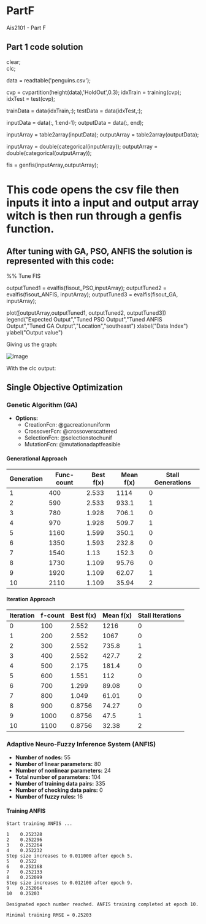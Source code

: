 # PartF
Ais2101 - Part F

## Part 1 code solution

clear;\
clc;


data = readtable('penguins.csv');

cvp = cvpartition(height(data),'HoldOut',0.3);
idxTrain = training(cvp);
idxTest = test(cvp);

trainData = data(idxTrain,:);
testData = data(idxTest,:);

inputData = data(:, 1:end-1);
outputData = data(:, end); 

inputArray = table2array(inputData);
outputArray = table2array(outputData);

inputArray = double(categorical(inputArray));
outputArray = double(categorical(outputArray));


fis = genfis(inputArray,outputArray);


# This code opens the csv file then inputs it into a input and output array witch is then run through a genfis function.

##  After tuning with GA, PSO, ANFIS the solution is represented with this code:
%% Tune FIS

outputTuned1 = evalfis(fisout_PSO,inputArray);
outputTuned2 = evalfis(fisout_ANFIS, inputArray);
outputTuned3 = evalfis(fisout_GA, inputArray);

plot([outputArray,outputTuned1, outputTuned2, outputTuned3])
legend("Expected Output","Tuned PSO Output","Tuned ANFIS Output","Tuned GA Output","Location","southeast")
xlabel("Data Index")
ylabel("Output value")

Giving us the graph:

![image](https://github.com/AndreFug/PartF/assets/67748209/a5172e80-f47a-47c8-bfe9-a4eaa53406a1)


With the clc output:


## Single Objective Optimization

### Genetic Algorithm (GA)

- **Options:**
  - CreationFcn: @gacreationuniform
  - CrossoverFcn: @crossoverscattered
  - SelectionFcn: @selectionstochunif
  - MutationFcn: @mutationadaptfeasible

#### Generational Approach

| Generation | Func-count | Best f(x) | Mean f(x) | Stall Generations |
|------------|------------|-----------|-----------|------------------|
| 1          | 400        | 2.533     | 1114      | 0                |
| 2          | 590        | 2.533     | 933.1     | 1                |
| 3          | 780        | 1.928     | 706.1     | 0                |
| 4          | 970        | 1.928     | 509.7     | 1                |
| 5          | 1160       | 1.599     | 350.1     | 0                |
| 6          | 1350       | 1.593     | 232.8     | 0                |
| 7          | 1540       | 1.13      | 152.3     | 0                |
| 8          | 1730       | 1.109     | 95.76     | 0                |
| 9          | 1920       | 1.109     | 62.07     | 1                |
| 10         | 2110       | 1.109     | 35.94     | 2                |

#### Iteration Approach

| Iteration | f-count | Best f(x) | Mean f(x) | Stall Iterations |
|-----------|---------|-----------|-----------|------------------|
| 0         | 100     | 2.552     | 1216      | 0                |
| 1         | 200     | 2.552     | 1067      | 0                |
| 2         | 300     | 2.552     | 735.8     | 1                |
| 3         | 400     | 2.552     | 427.7     | 2                |
| 4         | 500     | 2.175     | 181.4     | 0                |
| 5         | 600     | 1.551     | 112       | 0                |
| 6         | 700     | 1.299     | 89.08     | 0                |
| 7         | 800     | 1.049     | 61.01     | 0                |
| 8         | 900     | 0.8756    | 74.27     | 0                |
| 9         | 1000    | 0.8756    | 47.5      | 1                |
| 10        | 1100    | 0.8756    | 32.38     | 2                |

### Adaptive Neuro-Fuzzy Inference System (ANFIS)

- **Number of nodes:** 55
- **Number of linear parameters:** 80
- **Number of nonlinear parameters:** 24
- **Total number of parameters:** 104
- **Number of training data pairs:** 335
- **Number of checking data pairs:** 0
- **Number of fuzzy rules:** 16

#### Training ANFIS

```
Start training ANFIS ...

1    0.252328
2    0.252296
3    0.252264
4    0.252232
Step size increases to 0.011000 after epoch 5.
5    0.2522
6    0.252168
7    0.252133
8    0.252099
Step size increases to 0.012100 after epoch 9.
9    0.252064
10   0.25203

Designated epoch number reached. ANFIS training completed at epoch 10.

Minimal training RMSE = 0.25203
```
